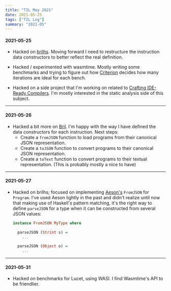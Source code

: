 ```yaml
---
title: "TIL May 2021"
date: 2021-05-25
tags: ["TIL Log"]
summary: "2021-05"
---
```


#### 2021-05-25

- Hacked on [brilhs](https://github.com/saulecabrera/brilhs). Moving forward I need to
  restructure the instruction data constructors to better reflect the real
  definition.

- Hacked / experimented with wasmtime. Mostly writing some benchmarks and
  trying to figure out how [Criterion](https://github.com/bheisler/criterion.rs)
  decides how many iterations are ideal for each bench.

- Hacked on a side project that I'm working on related to [Crafting IDE-Ready
  Compilers](https://dev.to/cad97/crafting-ide-ready-compilers-500o). I'm
  mostly interested in the static analysis side of this subject.

---

#### 2021-05-26

- Hacked a bit more on [Bril](https://github.com/saulecabrera/brilhs). I'm
  happy with the way I have defined the data constructors for each instruction.
  Next steps:
    - Create a `fromJSON` function to load programs from their canonical JSON
      representation.
    - Create a `toJSON` function to convert programs to their canonical JSON
      representation.
    - Create a `toText` function to convert programs to their textual
      representation. (This is probably mostly a nice to have)

---

#### 2021-05-27

- Hacked on brilhs; focused on implementing
  [Aeson's](https://hackage.haskell.org/package/aeson-1.5.6.0/docs/Data-Aeson.html#g:1) `FromJSON` for
  `Program`. I've used Aeson lightly in the past and didn't realize until now
  that making use of Haskell's pattern matching, it's the right way to define `parseJSON`
  for a type when it can be constructed from several JSON values:

  ```haskell
  instance FromJSON MyType where

    parseJSON (Strint s) =
      ...

    parseJSON (Object o) =
      ...
  ```

---

#### 2021-05-31

- Hacked on benchmarks for Lucet, using WASI. I find Wasmtime's API to be
  friendlier.






